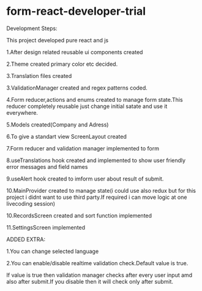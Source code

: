# form-react-developer-trial

Development Steps:

This project developed pure react and js

1.After design related reusable ui components created 

2.Theme created primary color etc decided.

3.Translation files created

3.ValidationManager created and regex patterns coded.

4.Form reducer,actions and enums created to manage form state.This reducer completely reusable just change initial satate and use it everywhere.

5.Models created(Company and Adress) 

6.To give a standart view ScreenLayout created

7.Form reducer and validation manager implemented to form

8.useTranslations hook created and implemented to show user friendly error messages and field names

9.useAlert hook created to imform user about result of submit.

10.MainProvider created to manage state(i could use also redux but for this project i didnt want to use third party.If required i can move logic at one livecoding session)

10.RecordsScreen created and sort function implemented

11.SettingsScreen implemented

ADDED EXTRA:

1.You can change selected language

2.You can enable/disable realtime validation check.Default value is true.

If value is true then validation manager checks after every user input amd also after submit.If you disable then it will check only after submit.



